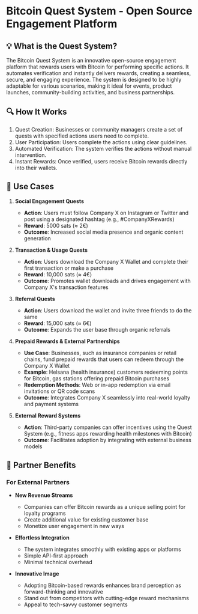 # Bitcoin Quest System - Open Source Engagement Platform

## 💡 What is the Quest System?
The Bitcoin Quest System is an innovative open-source engagement platform that rewards users with Bitcoin for performing specific actions. It automates verification and instantly delivers rewards, creating a seamless, secure, and engaging experience. The system is designed to be highly adaptable for various scenarios, making it ideal for events, product launches, community-building activities, and business partnerships.

## 🔍 How It Works
1. Quest Creation: Businesses or community managers create a set of quests with specified actions users need to complete.
2. User Participation: Users complete the actions using clear guidelines.
3. Automated Verification: The system verifies the actions without manual intervention.
4. Instant Rewards: Once verified, users receive Bitcoin rewards directly into their wallets.

## 💼 Use Cases

1. **Social Engagement Quests**
   - **Action**: Users must follow Company X on Instagram or Twitter and post using a designated hashtag (e.g., #CompanyXRewards)
   - **Reward**: 5000 sats (≈ 2€)
   - **Outcome**: Increased social media presence and organic content generation

2. **Transaction & Usage Quests**
   - **Action**: Users download the Company X Wallet and complete their first transaction or make a purchase
   - **Reward**: 10,000 sats (≈ 4€)
   - **Outcome**: Promotes wallet downloads and drives engagement with Company X's transaction features

3. **Referral Quests**
   - **Action**: Users download the wallet and invite three friends to do the same
   - **Reward**: 15,000 sats (≈ 6€)
   - **Outcome**: Expands the user base through organic referrals

4. **Prepaid Rewards & External Partnerships**
   - **Use Case**: Businesses, such as insurance companies or retail chains, fund prepaid rewards that users can redeem through the Company X Wallet
   - **Example**: Helsana (health insurance) customers redeeming points for Bitcoin, gas stations offering prepaid Bitcoin purchases
   - **Redemption Methods**: Web or in-app redemption via email invitations or QR code scans
   - **Outcome**: Integrates Company X seamlessly into real-world loyalty and payment systems

5. **External Reward Systems**
   - **Action**: Third-party companies can offer incentives using the Quest System (e.g., fitness apps rewarding health milestones with Bitcoin)
   - **Outcome**: Facilitates adoption by integrating with external business models

## 🤝 Partner Benefits

### For External Partners

- **New Revenue Streams**
  - Companies can offer Bitcoin rewards as a unique selling point for loyalty programs
  - Create additional value for existing customer base
  - Monetize user engagement in new ways

- **Effortless Integration**
  - The system integrates smoothly with existing apps or platforms
  - Simple API-first approach
  - Minimal technical overhead

- **Innovative Image**
  - Adopting Bitcoin-based rewards enhances brand perception as forward-thinking and innovative
  - Stand out from competitors with cutting-edge reward mechanisms
  - Appeal to tech-savvy customer segments